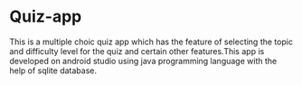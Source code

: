 # Quiz-app
This is a multiple choic quiz app which has the feature of selecting the topic and difficulty level for the quiz and certain other features.This app is developed on android studio using java programming language with the help of sqlite database.
